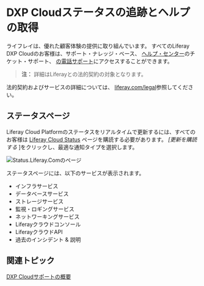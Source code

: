 # DXP Cloudステータスの追跡とヘルプの取得

ライフレイは、優れた顧客体験の提供に取り組んでいます。 すべてのLiferay DXP Cloudのお客様は、サポート・ナレッジ・ベース、 [ヘルプ・センター](https://liferay-support.zendesk.com/agent/dashboard)のチケット・サポート、 [の電話サポート](https://help.liferay.com/hc/en-us/articles/360017784212)にアクセスすることができます。

> **注：** 詳細はLiferayとの法的契約の対象となります。

法的契約およびサービスの詳細については、 [liferay.com/legal](https://www.liferay.com/legal)参照してください。

## ステータスページ

Liferay Cloud Platformのステータスをリアルタイムで更新するには、すべてのお客様は [Liferay Cloud Status](https://status.liferay.cloud/) ページを購読する必要があります。 *[更新を購読する*  ]をクリックし、最適な通知タイプを選択します。

![Status.Liferay.Comのページ](./tracking-dxp-cloud-status-and-getting-help/images/01.png)

ステータスページには、以下のサービスが表示されます。

  - インフラサービス
  - データベースサービス
  - ストレージサービス
  - 監視・ロギングサービス
  - ネットワーキングサービス
  - Liferayクラウドコンソール
  - LiferayクラウドAPI
  - 過去のインシデント & 説明

## 関連トピック

[DXP Cloudサポートの概要](https://help.liferay.com/hc/en-us/articles/360030208451-DXP-Cloud-Support-Overview)
